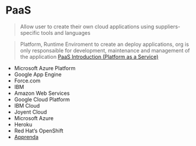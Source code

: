 # PaaS

> Allow user to create their own cloud applications using suppliers-specific tools and languages

> Platform, Runtime Enviroment to create an deploy applications, org is only responsaible for development, maintenance and management of the application [PaaS Introduction (Platform as a Service)](https://www.youtube.com/watch?v=lcIEBTBmtcI)

- Microsoft Azure Platform
- Google App Engine
- Force.com
- IBM
- Amazon Web Services
- Google Cloud Platform
- IBM Cloud
- Joyent Cloud
- Microsoft Azure
- Heroku
- Red Hat’s OpenShift
- [Apprenda](https://apprenda.com/)


